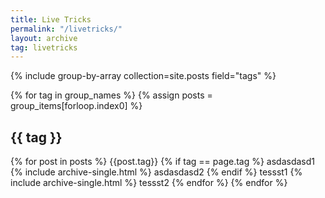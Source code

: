 ```yaml
---
title: Live Tricks
permalink: "/livetricks/"
layout: archive
tag: livetricks
---
```


{% include group-by-array collection=site.posts field="tags" %}

{% for tag in group_names %}
  {% assign posts = group_items[forloop.index0] %}
  <h2 id="{{ tag | slugify }}" class="archive__subtitle">{{ tag }}</h2>
  {% for post in posts %}
    {{post.tag}}
    {% if tag == page.tag %}
      asdasdasd1
    {% include archive-single.html %}
      asdasdasd2
    {% endif %}
    tessst1
    {% include archive-single.html %}
    tessst2
  {% endfor %}
{% endfor %}

